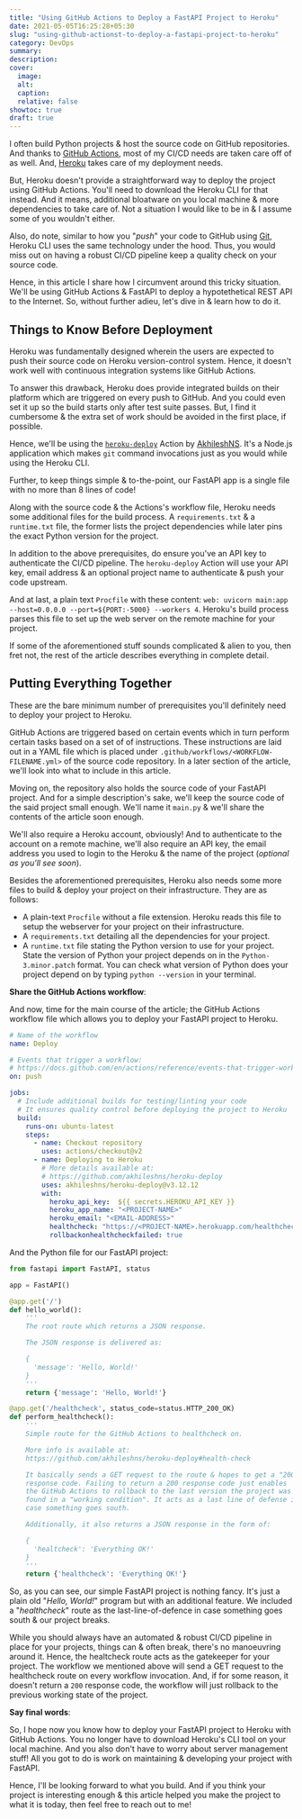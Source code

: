 ```yaml
---
title: "Using GitHub Actions to Deploy a FastAPI Project to Heroku"
date: 2021-05-05T16:25:28+05:30
slug: "using-github-actionst-to-deploy-a-fastapi-project-to-heroku"
category: DevOps
summary:
description:
cover:
  image:
  alt:
  caption:
  relative: false
showtoc: true
draft: true
---
```


I often build Python projects & host the source code on GitHub repositories. And thanks to [GitHub Actions](https://github.com/features/actions), most of my CI/CD needs are taken care off of as well. And, [Heroku](https://www.heroku.com) takes care of my deployment needs.

But, Heroku doesn't provide a straightforward way to deploy the project using GitHub Actions. You'll need to download the Heroku CLI for that instead. And it means, additional bloatware on you local machine & more dependencies to take care of. Not a situation I would like to be in & I assume some of you wouldn't either.

Also, do note, similar to how you "_push_" your code to GitHub using [Git](https://git-scm.com/), Heroku CLI uses the same technology under the hood. Thus, you would miss out on having a robust CI/CD pipeline keep a quality check on your source code.

Hence, in this article I share how I circumvent around this tricky situation. We'll be using GitHub Actions & FastAPI to deploy a hypotethetical REST API to the Internet. So, without further adieu, let's dive in & learn how to do it.

## Things to Know Before Deployment

Heroku was fundamentally designed wherein the users are expected to push their source code on Heroku version-control system. Hence, it doesn't work well with continuous integration systems like GitHub Actions.

To answer this drawback, Heroku does provide integrated builds on their platform which are triggered on every push to GitHub. And you could even set it up so the build starts only after test suite passes. But, I find it cumbersome & the extra set of work should be avoided in the first place, if possible.

Hence, we'll be using the [`heroku-deploy`](https://github.com/akhileshns/heroku-deploy) Action by [AkhileshNS](https://github.com/AkhileshNS). It's a Node.js application which makes `git` command invocations just as you would while using the Heroku CLI.

Further, to keep things simple & to-the-point, our FastAPI app is a single file with no more than 8 lines of code!

Along with the source code & the Actions's workflow file, Heroku needs some additional files for the build process. A `requirements.txt` & a `runtime.txt` file, the former lists the project dependencies while later pins the exact Python version for the project.

In addition to the above prerequisites, do ensure you've an API key to authenticate the CI/CD pipeline. The `heroku-deploy` Action will use your API key, email address & an optional project name to authenticate & push your code upstream.

And at last, a plain text `Procfile` with these content: `web: uvicorn main:app --host=0.0.0.0 --port=${PORT:-5000} --workers 4`. Heroku's build process parses this file to set up the web server on the remote machine for your project.

If some of the aforementioned stuff sounds complicated & alien to you, then fret not, the rest of the article describes everything in complete detail.

## Putting Everything Together

These are the bare minimum number of prerequisites you'll definitely need to deploy your project to Heroku.

GitHub Actions are triggered based on certain events which in turn perform certain tasks based on a set of of instructions. These instructions are laid out in a YAML file which is placed under `.github/workflows/<WORKFLOW-FILENAME.yml>` of the source code repository. In a later section of the article, we'll look into what to include in this article.

Moving on, the repository also holds the source code of your FastAPI project. And for a simple description's sake, we'll keep the source code of the said project small enough. We'll name it `main.py` & we'll share the contents of the article soon enough.

We'll also require a Heroku account, obviously! And to authenticate to the account on a remote machine, we'll also require an API key, the email address you used to login to the Heroku & the name of the project (_optional as you'll see soon_).

Besides the aforementioned prerequisites, Heroku also needs some more files to build & deploy your project on their infrastructure. They are as follows:

- A plain-text `Procfile` without a file extension. Heroku reads this file to setup the webserver for your project on their infrastructure.
- A `requirements.txt` detailing all the dependencies for your project.
- A `runtime.txt` file stating the Python version to use for your project. State the version of Python your project depends on in the `Python-3.minor.patch` format. You can check what version of Python does your project depend on by typing `python --version` in your terminal.

**Share the GitHub Actions workflow**:

And now, time for the main course of the article; the GitHub Actions workflow file which allows you to deploy your FastAPI project to Heroku.

```yml
# Name of the workflow
name: Deploy

# Events that trigger a workflow:
# https://docs.github.com/en/actions/reference/events-that-trigger-workflows
on: push

jobs:
  # Include additional builds for testing/linting your code
  # It ensures quality control before deploying the project to Heroku
  build:
    runs-on: ubuntu-latest
    steps:
      - name: Checkout repository
        uses: actions/checkout@v2
      - name: Deploying to Heroku
        # More details available at:
        # https://github.com/akhileshns/heroku-deploy
        uses: akhileshns/heroku-deploy@v3.12.12
        with:
          heroku_api_key:  ${{ secrets.HEROKU_API_KEY }}
          heroku_app_name: "<PROJECT-NAME>"
          heroku_email: "<EMAIL-ADDRESS>"
          healthcheck: "https://<PROJECT-NAME>.herokuapp.com/healthcheck"
          rollbackonhealthcheckfailed: true
```

And the Python file for our FastAPI project:

```python
from fastapi import FastAPI, status

app = FastAPI()

@app.get('/')
def hello_world():
    '''
    The root route which returns a JSON response.

    The JSON response is delivered as:

    {
      'message': 'Hello, World!'
    }
    '''
    return {'message': 'Hello, World!'}

@app.get('/healthcheck', status_code=status.HTTP_200_OK)
def perform_healthcheck():
    '''
    Simple route for the GitHub Actions to healthcheck on.

    More info is available at:
    https://github.com/akhileshns/heroku-deploy#health-check

    It basically sends a GET request to the route & hopes to get a "200"
    response code. Failing to return a 200 response code just enables
    the GitHub Actions to rollback to the last version the project was
    found in a "working condition". It acts as a last line of defense in
    case something goes south.

    Additionally, it also returns a JSON response in the form of:

    {
      'healtcheck': 'Everything OK!'
    }
    '''
    return {'healthcheck': 'Everything OK!'}
```

So, as you can see, our simple FastAPI project is nothing fancy. It's just a plain old "_Hello, World!_" program but with an additional feature. We included a "_healthcheck_" route as the last-line-of-defence in case something goes south & our project breaks.

While you should always have an automated & robust CI/CD pipeline in place for your projects, things can & often break, there's no manoeuvring around it. Hence, the healtcheck route acts as the gatekeeper for your project. The workflow we mentioned above will send a GET request to the healthcheck route on every workflow invocation. And, if for some reason, it doesn't return a `200` response code, the workflow will just rollback to the previous working state of the project.

**Say final words**:

So, I hope now you know how to deploy your FastAPI project to Heroku with GitHub Actions. You no longer have to download Heroku's CLI tool on your local machine. And you also don't have to worry about server management stuff! All you got to do is work on maintaining & developing your project with FastAPI.

Hence, I'll be looking forward to what you build. And if you think your project is interesting enough & this article helped you make the project to what it is today, then feel free to reach out to me!
